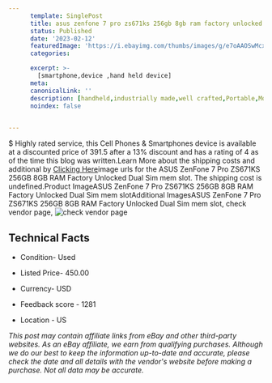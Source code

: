 ```yaml
---
      template: SinglePost
      title: asus zenfone 7 pro zs671ks 256gb 8gb ram factory unlocked dual sim mem slot
      status: Published
      date: '2023-02-12'
      featuredImage: 'https://i.ebayimg.com/thumbs/images/g/e7oAAOSwMcxjqj67/s-l225.jpg'
      categories: 

      excerpt: >-
        [smartphone,device ,hand held device]
      meta:
      canonicalLink: ''
      description: [handheld,industrially made,well crafted,Portable,Mobile,Compact,Convenient,Lightweight,Maneuverable,Man-portable,Miniature,Carriable,Hand-held,Light,Holdable,Transportable,Mobile device,Pocket-sized,On-the-go,Wireless,Cordless,Compact size,Convenient size, smartphone,device ,hand held device]
      noindex: false

        
---
```

$
    Highly rated service, this Cell Phones & Smartphones device is available at a discounted price of 391.5 after a 13% discount and has a rating of 4 as of the time this blog was written.Learn More about the shipping costs and additional by [Clicking Here](https://www.ebay.com/itm/204208685400?hash=item2f8bc94158%3Ag%3Ae7oAAOSwMcxjqj67&mkevt=1&mkcid=1&mkrid=711-53200-19255-0&campid=%253CePNCampaignId%253E&customid=%253CreferenceId%253E&toolid=10049)image urls for the ASUS ZenFone 7 Pro ZS671KS 256GB 8GB RAM Factory Unlocked Dual Sim mem slot. The shipping cost is undefined.Product ImageASUS ZenFone 7 Pro ZS671KS 256GB 8GB RAM Factory Unlocked Dual Sim mem slotAdditional ImagesASUS ZenFone 7 Pro ZS671KS 256GB 8GB RAM Factory Unlocked Dual Sim mem slot, check vendor page, ![check vendor page](https://origin-galleryplus.ebayimg.com/ws/web/204208685400_2_0_1/225x225.jpg,https://origin-galleryplus.ebayimg.com/ws/web/204208685400_3_0_1/225x225.jpg,https://origin-galleryplus.ebayimg.com/ws/web/204208685400_4_0_1/225x225.jpg,https://origin-galleryplus.ebayimg.com/ws/web/204208685400_5_0_1/225x225.jpg,https://origin-galleryplus.ebayimg.com/ws/web/204208685400_6_0_1/225x225.jpg,https://origin-galleryplus.ebayimg.com/ws/web/204208685400_7_0_1/225x225.jpg,https://origin-galleryplus.ebayimg.com/ws/web/204208685400_8_0_1/225x225.jpg)
    
    

 ## Technical Facts 



     
      

 - Condition- Used 


      

 - Listed Price- 450.00 


      

 - Currency- USD 


      

 - Feedback score - 1281 


      

 - Location - US 


      
      

 *_This post may contain affiliate links from eBay and other third-party websites. As an eBay affiliate, we earn from qualifying purchases. Although we do our best to keep the information up-to-date and accurate, please check the date and all details with the vendor's website before making a purchase. Not all data may be accurate._*



    
    
    
    
    